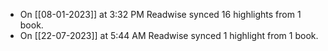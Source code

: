 - On [[08-01-2023]] at 3:32 PM Readwise synced 16 highlights from 1 book.
- On [[22-07-2023]] at 5:44 AM Readwise synced 1 highlight from 1 book.